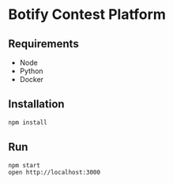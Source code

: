 # Botify Contest Platform

## Requirements

- Node
- Python
- Docker

## Installation

```bash
npm install
```

## Run

```bash
npm start
open http://localhost:3000
```
